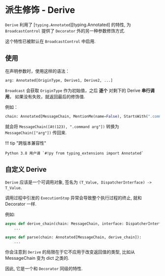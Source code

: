 # 派生修饰 - Derive

`Derive` 利用了 [`typing.Annotated`][typing.Annotated] 的特性, 为 `BroadcastControl` 提供了 `Decorator` 外的另一种参数修饰方式.

这个特性已被默认在 `BroadcastControl` 中启用.

## 使用

在声明参数时，使用这样的语法：

```py
arg: Annotated[OriginType, Derive1, Derive2, ...]
```

`Broadcast` 会获取 `OriginType` 作为初始值，之后 **逐个** 对剩下的 Derive **串行调用**，
如果没有失败，就返回最后的修饰值.

例如：

```py
chain: Annotated[MessageChain, MentionMe(name=False), StartsWith(".command")]
```

就会将 `MessageChain([At(123), ".command arg"])` 转换为 `MessageChain(["arg"])` 传回来.

!!! tip "跨版本兼容性"

    Python 3.8 用户请 `#!py from typing_extensions import Annotated`

## 自定义 Derive

`Derive` 应该是一个可调用对象, 签名为 `(T_Value, DispatcherInterface) -> T_Value`.

调用过程中引发的 `ExecutionStop` 异常会导致整个执行过程的终止, 就和 Decorator 一样.

例如:

```py
async def derive_chain(chain: MessageChain, interface: DispatcherInterface) -> MessageChain: # 注意 async
    ...

async def parse(chain: Annotated[MessageChain, derive_chain]):
    ...
```

你会注意到 `Derive` 的局限在于它不应用于改变返回值的类型, 比如从 MessageChain 变为 dict 之类的.

因此, 它是一个和 `Decorator` 同级的特性.
